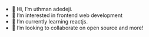 - 👋 Hi, I’m uthman adedeji.
- 👀 I’m interested in frontend web development
- 🌱 I’m currently learning reactjs.
- 💞️ I’m looking to collaborate on open source and more!

<!---
OgbeniDeji/OgbeniDeji is a ✨ special ✨ repository because its `README.md` (this file) appears on your GitHub profile.
You can click the Preview link to take a look at your changes.
--->
